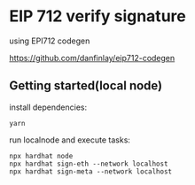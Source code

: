 # EIP 712 verify signature

using EPI712 codegen

https://github.com/danfinlay/eip712-codegen

## Getting started(local node)

install dependencies:

    yarn

run localnode and execute tasks:

    npx hardhat node
    npx hardhat sign-eth --network localhost
    npx hardhat sign-meta --network localhost
